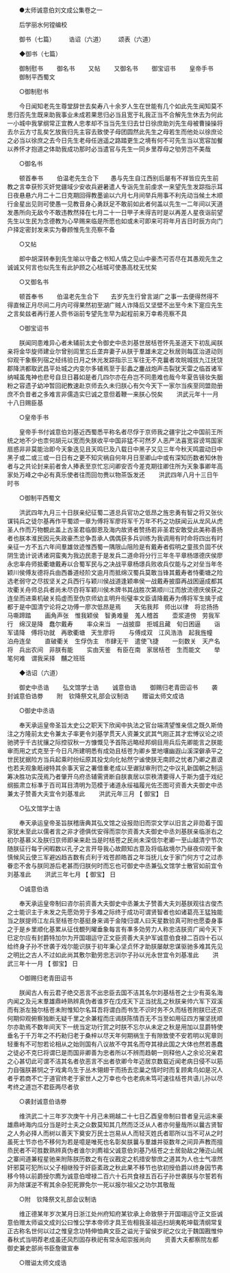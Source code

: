 <!-- { "loadSidebar": true } -->

　　●太师诚意伯刘文成公集卷之一 

　　后学丽水何镗编校 

　　御书（七篇） 
　　诰诏（六道） 
　　颂表（六道） 

　　◆御书（七篇） 

　　御制慰书 
　　御名书 
　　又帖 
　　又御名书 
　　御宝诏书 
　　皇帝手书 
　　御制平西蜀文 

　　○御制慰书 

　　今日闻知老先生尊堂辞世去矣寿八十余岁人生在世能有几个如此先生闻知莫不思归否先生既来助我事业未成若果思归必当且宽于礼我正当不合解先生休去为何此一小城中我掌纲常正宜教人忠孝却不当当先生归去廿日徐庶助刘先生母被曹操操将去厼云方寸乱矣乞放我归先主容去致使子母团圆然此先生之母若生而他处以徐庶论之必当以徐庶之去今日先生老母任逍遥之路踏更生之境有何不可先生当以宽容加餐以养怀才抱道之体助我成功那时必当遣官与先生一同乡里荐母之劬劳岂不美哉 

　　○御名书 

　　顿首奉书 
　　伯温老先生合下　　愚与先生自江西别后屡有不祥皆应先生前教之言幸获殄灭奸党疆域少安收兵避暑遣人专诣先生前虔求一来望先生发踪指示耳日夜悬悬六月二十二日克期回得教墨谕以六月七月间举兵用事不利先动当候土木顺行金星出见则可使愚一见教音身心勇跃足不敢前如此者何盖以先生一二年间以天道发愚所向无敌今不敢违教然择在七月二十一日甲子未得吉时是以再差人星夜诣前望先生以生民为念德教为心早赐来临是所愿也如或未可即来可将年月吉日时辰方向门户择定密封发来实为眷顾惟先生亮察不备 

　　○又帖 

　　郎中胡深转奉到先生喻以守备之书知人情之见山中豪杰可否尽在其愚观先生之诚诚又何言也似先生有此护顾之心栝城可使愚高枕无忧矣 

　　○又御名书 

　　顿首奉书 
　　伯温老先生合下　　去岁先生行曾言湖广之事一去便得然得不得直候正月尽间二月内可得果然初至湖广贼人诈降后又坚壁不出至今未下寔应先生之言矣兹者再行差人赍书诣前专望先生早为起程前来万幸希亮察不具 

　　○御宝诏书 

　　朕闻同患难异心者未辅前太史令御史中丞刘基世居栝苍怀先圣道天下初乱闻朕亲将金华旋师建业尔曾别闾里忘丘垄弃妻子从朕于羣雄未定之秋居则每匡治道动则仰观干象察列宿之经纬验日月之休光发踪指示三军往无不克曩者攻皖城拔九江抚饶郡降洪都取武昌平处城之内变尔多辅焉至于彭蠡之鏖战炮声击裂犹天雷之临首诸军纳喊虽鬼神也悲号自旦日暮如是者几四尔亦在舟岂不同患难也哉今年夏告镜妆失胭粉之容遗子幼冲暂回祀教速赴京师去久未归朕心有欠今天下一家尔当疾至同盟勋册庶不负昔者之多难言非儒造实巳诚之意但着鞭一来朕心悦矣 
　　洪武元年十一月十八日赐臣基 

　　○皇帝手书 

　　皇帝手书付诚意伯刘基近西蜀悉平称名者尽俘于京师我之疆宇比之中国前王所统之地不少也柰何胡元以宽而失朕收平中国非猛不可然歹人恶严法喜宽容谤骂国家扇惑非非莫能治即今天象迭见且天鸣巳及八载日中黑子又见三年今秋天鸣震动日中黑子或二或三或一日日有之更不知灾祸自何年月日至卿山中或有深知历数者知休咎者与之共论封来前者舍人捧表至京忙忘问卿安否今差克期往卿住所为天象事卿年高家处万峰之中必有真乐使者往而回勿赉以物茶饭发还 
　　洪武四年八月十三日午时书 

　　○御制平西蜀文 

　　洪武四年九月三十日朕亲纪征蜀二道总兵官功之低昂之旌忠勇有智之将又张伙谋钝兵之徒尔基再作平蜀颂一章为傅将军廖将军千万年不朽之功朕闻云从龙风从虎圣人作而万物覩此盖上古圣君临御恩及海内故贤者赞扬若非圣君安敢受此美称善扬者也朕本淮民因元失政豪杰忿争吾承人偶偶获多兵训练为我调用有时命将四出有时亲征一方不五六年间羣雄敛迹惟西蜀一隅限山阻险是有戴寿者假明之童孩负固不伏阴生诡计说诱诸洞蛮夷为我边民患于是发兵二道命将分行三年冬平章杨璟德庆侯廖永忠率舟师抵衢塘戴寿以合蜀军民与之决战平章杨璟兵败收兵仅能与之对垒当年冬颖川侯傅友德将兵由西番道经阶文逾月而抵绵汉蜀兵莫敢当锋其戴寿者恃衢塘之险选老弱守之尽拔坚关之兵西行与颖川侯战道逢颖串侯一战戴寿披靡再战困逼成都其攻衢关舟师总兵者尚未尽夻将军颖川侯木牌书其战胜次第顺川江而放流德庆侯获之连垒而进乘机破关捣虚而至伪京师幼主明升衔璧率文臣请降戴寿为傅将军生擒于成都于是中国清宁论将之功傅一廖次低昂是焉 
　　天佑我邦　师出以律　将忿扬扬　马嘶蹄踏 
　　画角声张　惟我颖侯　智勇难量　羗人稽首 
　　壶浆道傍　劳我军行　绵汉是降　蠢尔戴寿 
　　率众来当　一战披靡　拒城且藏　旬日困逼 
　　诣军请降　傅将功就　再歌衢塘　天生廖将 
　　与傅成双　江风浩浩　起我旌幢　泊舟连垒 
　　直破衢关　生俘伪主　市肆无干　遣使飞捷 
　　一刻数关　天产名将　兵出农间　非朕有能 
　　实由天鉴　有臣在南　家居栝苍　生而能文 
　　举笔何难　谓我采择　黼之班班 

　　◆诰诏（六道） 

　　御史中丞诰 
　　弘文馆学士诰 
　　诚意伯诰 
　　御赐归老青田诏书 
　　袭封诚意伯诰劵 
　　附　钦降祭文礼部会议制诰 
　　赠谥太师文成诰 

　　○御史中丞诰 

　　奉天承运皇帝圣旨太史公之职天下欣闻中执法之官台端清望惟亲信之既久斯倚注之方隆前太史令兼太子率更令刘基学贯天人资兼文武其气刚正其才宏愽议论之顷驰骋乎千古扰攘之际控驭秋一方慷慨见予首陈远略经邦纲目用兵后先卿能言之朕能审而用之式克至于今日凡所建明悉有成効且栝苍为卿乡里地壤幽遐山溪深僻承平之世民犹据险方当兵起乘时纷纭原其投戈向化帖然宁谧使朕无南顾之忧者乃卿之嘉谟也若夫观象眂祲特其余事天官之署借重老成以至谳狱审刑罚之中议礼新国朝之制运筹决胜功实茂焉乃者肇开乌府丞辅需贤断自朕衷居以崇秩清要得人于斯为盛于戏纪纲振肃立标凖于百司耳目清明为范模于诸道永绥福履光佐丕图可资善大夫御史中丞兼太子赞善大夫宜令刘基准此 
　　洪武元年三月 【 御宝】 日 

　　○弘文馆学士诰 

　　奉天承运皇帝圣旨朕稽唐典其弘文馆之设报勋旧而崇文学以旧言之非勋着于国家犹未至此以儒者言之非才德俱优安得而崇尔资善大夫御史中丞刘基朕亲临浙右之初尔基慕义及朕归京师即亲来赴当是时栝苍之民尚未深信尔老卿一至山越清宁节次随朕征行每于闲暇数以孔子之言开导我心故颇知古意及将临敌境尔乃昼夜仰观干象慎候风云使三军避凶趋吉数有贞利于戏苍颜皓首之年当抚儿女于家门何方寸之过赤眷恋不舍与朕同游后老甚而归朕何时而忘也可御史中丞兼弘文馆学士散官如前宜令刘基准此 
　　洪武三年七月 【 御宝】 日 

　　○诚意伯诰 

　　奉天承运皇帝制曰咨尔前资善大夫御史中丞兼太子赞善大夫刘基朕观往古俊杰之士能识主于未发之先愿効劳于多难之际终于成功可谓贤智者也如诸葛亮王猛独能当之朕提师江左兵至栝苍尔基挺身来谒于金陵归谓人曰天星数验真可附也愿委身事之于是乡里顺化基累从征伐覩列曜垂象每言有凖多効劳力人称忠洁朕资广闻今天下巳定尔应有封爵特加尔为开国翊运守正文臣资善大夫护军诚意伯食禄二百四十石以给终身子孙不世袭于戏尔能识朕于初年秉心坚贞怀才助朕屡献忠谋驱驰多难其先见之明比之古人不过如此尚其敷尔勤劳忠志训尔子孙以光永世宜令刘基准此 
　　洪武三年十一月 【 御宝】 日 

　　○御赐归老青田诏书 

　　朕闻古人有云君子绝交恶言不出忠臣去国不洁其名尔刘基栝苍之士少有英名海内闻之及元末羣雄鼎峙熟辨真伪者谁岁在戊戌天下正当扰乱之秋朕亲帅六军下双溪而有浙左独尔栝苍未附惟知尔名耳吾将谓白而书生不识时务不久而栝苍附朕巳还京何期仰观俯察独断无疑千里之余兼程而庄谒朕陈情百无不当至如用征四方摧坚抚顺尔亦助焉不数年间天下一统当定功行赏之时朕不忘尔从未定之秋是用加以显爵特使垂名于千万年之不朽勑归老于桑梓以尽天年何期祸生于有隙致使不安若明以宪章则轻重有不可恕若论相从之始则国有八议故不夺其名而夺其禄此国之大体也然若愚蠢之徒必不克巳将谓巳是而国非卿善为忠者所以不辨而趋朝一则释他人之余论况亲君之心甚切此可谓不洁其名者欤恶言不出者欤卿今年迈居京数载近闻老病日侵不以筋力自强朕甚悯之于戏禽鸟生于丛木翎翅干而扬去恋巢之情时时而复顾禽鸟如是况人者乎若商不亡于道官终老于家世人之万幸也今也老病未笃可速往栝苍共语儿孙以尽考终之道岂不君臣两尽者欤 

　　○袭封诚意伯诰劵 

　　维洪武二十三年岁次庚午十月己未朔越二十七日乙酉皇帝制曰昔者皇元运末豪雄鼎峙海内瓜分当是时士夫之众数莫知其几然而泛泛从人者亦何量哉所以曩古贤智之人务必择人而树以善天下奠安万民士岂易从人而轻灭姓氏者耶所以当不可从之时虽死士节亦也不移何为若是噫是唯死也名彰矣朕曩与羣雄并驱数年之间异声教而擅烝民者不可胜数熟辨真伪者谁尔刘廌祖父诚意伯刘基乃栝苍之士居勍敌之陲迩山贼之寨间道兼程星驰来附陈朕历数之有在议戡定之机措安黎庶之道其为人也士气凛然奸邪莫可犯所以父子相继殁于奸臣紊政之秋此果不移节也欤初授伯爵以终身因节弗移今特以前爵授尔廌为诚意伯增禄二百六十石共食禄五百石子孙世袭朕与尔誓若有非为除谋逆不宥其余杂犯死罪免尔一死以报尔祖父之功尔其敬哉 

　　○附　钦降祭文礼部会议制诰 

　　维正德某年岁次某月日浙江处州府知府某钦承上命致祭于开国翊运守正文臣诚意伯赠太师谥文成刘公曰惟公学本帝师才具王佐相我圣祖迅扫胡夷乾坤载清纲常复正古称名世何以过之惟皇念功特伸恤典文臣之谥光于留侯岁祀之仪北于魏国戡惟仲春秋式当明荐老成虽还风烈固存秩祀有常永昭崇报尚向 
　　资善大夫都察院左都御史兼史部尚书臣詹徽宣奉 

　　○赠谥太师文成诰 

